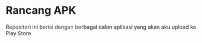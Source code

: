 # Rancang APK

Repositori ini berisi dengan berbagai calon aplikasi yang akan aku upload ke Play Store.